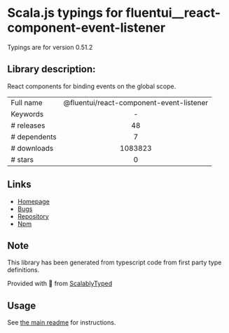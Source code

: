 
# Scala.js typings for fluentui__react-component-event-listener

Typings are for version 0.51.2

## Library description:
React components for binding events on the global scope.

|                    |                 |
| ------------------ | :-------------: |
| Full name          | @fluentui/react-component-event-listener |
| Keywords           | - |
| # releases         | 48 |
| # dependents       | 7 |
| # downloads        | 1083823 |
| # stars            | 0 |

## Links
- [Homepage](https://github.com/microsoft/fluentui/tree/master/packages/fluentui/react-component-event-listener)
- [Bugs](https://github.com/microsoft/fluentui/issues)
- [Repository](https://github.com/microsoft/fluentui)
- [Npm](https://www.npmjs.com/package/%40fluentui%2Freact-component-event-listener)
    


## Note
This library has been generated from typescript code from first party type definitions.

Provided with :purple_heart: from [ScalablyTyped](https://github.com/oyvindberg/ScalablyTyped)

## Usage
See [the main readme](../../readme.md) for instructions.



